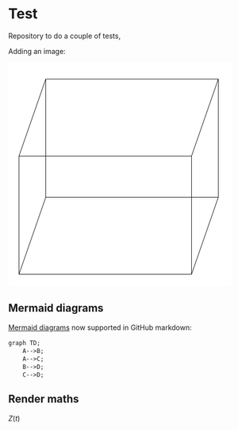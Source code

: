 # Test

Repository to do a couple of tests,

Adding an image:

![image](imgs/test.png)

## Mermaid diagrams

[Mermaid diagrams](https://github.com/knsv/mermaid/blob/master/README.md) now supported in GitHub markdown:

```mermaid
graph TD;
    A-->B;
    A-->C;
    B-->D;
    C-->D;
```

## Render maths

$Z(t)$


